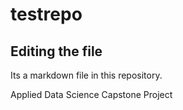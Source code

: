 # testrepo

## Editing the file

Its a markdown file in this repository.

Applied Data Science Capstone Project

